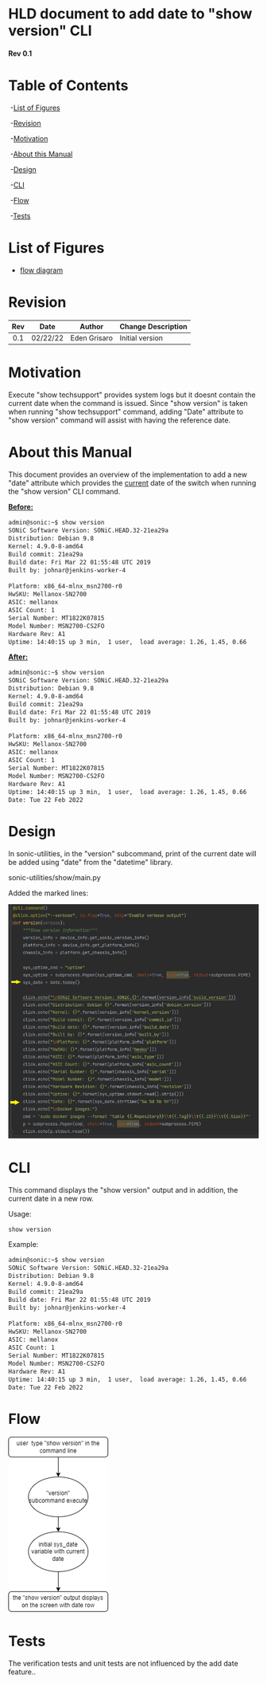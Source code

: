 # HLD document to add date to "show version" CLI 



####  Rev 0.1



# Table of Contents

​	-[List of Figures](#list-of-figures)

​	-[Revision](#revision)

​	-[Motivation](#motivation)

​	-[About this Manual](#about-this-manual)

​	-[Design](#design)

​	-[CLI](#cli)

​	-[Flow](#flow)

​	-[Tests](#tests)

# List of Figures
* [flow diagram](#9-Flow)

# Revision
| Rev  |   Date   |    Author    | Change Description |
| :--: | :------: | :----------: | ------------------ |
| 0.1  | 02/22/22 | Eden Grisaro | Initial version    |



# Motivation

Execute "show techsupport" provides system logs but it doesnt contain the current date when the command is issued. Since "show version" is taken when running "show techsupport" command, adding "Date" attribute to "show version" command will assist with having the reference date. 



# About this Manual

This document provides an overview of the implementation to add a new "date" attribute which provides the <u>current</u> date of the switch when running the "show version" CLI command.



**<u>Before:</u>**

```
admin@sonic:~$ show version
SONiC Software Version: SONiC.HEAD.32-21ea29a
Distribution: Debian 9.8
Kernel: 4.9.0-8-amd64
Build commit: 21ea29a
Build date: Fri Mar 22 01:55:48 UTC 2019
Built by: johnar@jenkins-worker-4

Platform: x86_64-mlnx_msn2700-r0
HwSKU: Mellanox-SN2700
ASIC: mellanox
ASIC Count: 1
Serial Number: MT1822K07815
Model Number: MSN2700-CS2FO
Hardware Rev: A1
Uptime: 14:40:15 up 3 min,  1 user,  load average: 1.26, 1.45, 0.66
```

**<u>After:</u>**

```
admin@sonic:~$ show version
SONiC Software Version: SONiC.HEAD.32-21ea29a
Distribution: Debian 9.8
Kernel: 4.9.0-8-amd64
Build commit: 21ea29a
Build date: Fri Mar 22 01:55:48 UTC 2019
Built by: johnar@jenkins-worker-4

Platform: x86_64-mlnx_msn2700-r0
HwSKU: Mellanox-SN2700
ASIC: mellanox
ASIC Count: 1
Serial Number: MT1822K07815
Model Number: MSN2700-CS2FO
Hardware Rev: A1
Uptime: 14:40:15 up 3 min,  1 user,  load average: 1.26, 1.45, 0.66
Date: Tue 22 Feb 2022
```



# Design

In sonic-utilities, in the "version" subcommand, print of the current date will be added using "date" from the "datetime" library.

sonic-utilities/show/main.py

Added the marked lines:

![](code.png)

# CLI

This command displays the "show version" output and in addition, the current date in a new row. 

Usage:
```
show version
```
Example:
```
admin@sonic:~$ show version
SONiC Software Version: SONiC.HEAD.32-21ea29a
Distribution: Debian 9.8
Kernel: 4.9.0-8-amd64
Build commit: 21ea29a
Build date: Fri Mar 22 01:55:48 UTC 2019
Built by: johnar@jenkins-worker-4

Platform: x86_64-mlnx_msn2700-r0
HwSKU: Mellanox-SN2700
ASIC: mellanox
ASIC Count: 1
Serial Number: MT1822K07815
Model Number: MSN2700-CS2FO
Hardware Rev: A1
Uptime: 14:40:15 up 3 min,  1 user,  load average: 1.26, 1.45, 0.66
Date: Tue 22 Feb 2022
```

# Flow

![](flow.drawio.png)



# Tests

The verification tests and unit tests are not influenced by the add date feature..
